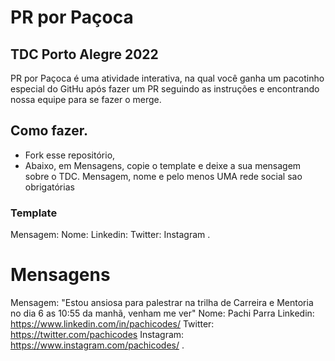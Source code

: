 # PR por Paçoca
## TDC Porto Alegre 2022

PR por Paçoca é uma atividade interativa, na qual você ganha um pacotinho especial do GitHu após fazer um PR seguindo as instruções e encontrando nossa equipe para se fazer o merge.

## Como fazer.
- Fork esse repositório,
- Abaixo, em Mensagens, copie o template e deixe a sua mensagem sobre o TDC.
Mensagem, nome e pelo menos UMA rede social sao obrigatórias

### Template
Mensagem:
Nome:
Linkedin:
Twitter:
Instagram
.

# Mensagens
Mensagem: "Estou ansiosa para palestrar na trilha de Carreira e Mentoria no dia 6 as 10:55 da manhã, venham me ver"
Nome: Pachi Parra 
Linkedin: https://www.linkedin.com/in/pachicodes/
Twitter: https://twitter.com/pachicodes
Instagram: https://www.instagram.com/pachicodes/
.
